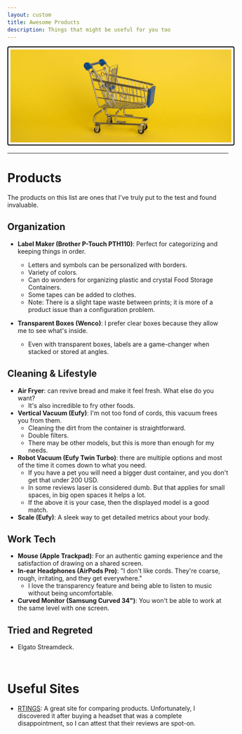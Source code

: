 ```yaml
---
layout: custom
title: Awesome Products
description: Things that might be useful for you too
---
```


<img class="hover-image" src="../images/headers/yellow-shopping-cart.png" alt="headersyellow-shopping-cart" style="border: 2px solid #000; border-radius: 4px; padding: 5px; cursor: pointer;">

---

# Products

The products on this list are ones that I've truly put to the test and found invaluable.

## Organization

- **Label Maker (Brother P-Touch PTH110)**: Perfect for categorizing and keeping things in order.
  - Letters and symbols can be personalized with borders.
  - Variety of colors.
  - Can do wonders for organizing plastic and crystal Food Storage Containers.
  - Some tapes can be added to clothes.
  - Note: There is a slight tape waste between prints; it is more of a product issue than a configuration problem.

- **Transparent Boxes (Wenco)**: I prefer clear boxes because they allow me to see what's inside.
  - Even with transparent boxes, labels are a game-changer when stacked or stored at angles.

## Cleaning & Lifestyle

- **Air Fryer**: can revive bread and make it feel fresh. What else do you want?
  - It's also incredible to fry other foods.
- **Vertical Vacuum (Eufy)**: I'm not too fond of cords, this vacuum frees you from them.
  - Cleaning the dirt from the container is straightforward.
  - Double filters.
  - There may be other models, but this is more than enough for my needs.
- **Robot Vacuum (Eufy Twin Turbo)**: there are multiple options and most of the time it comes down to what you need. 
  - If you have a pet you will need a bigger dust container, and you don't get that under 200 USD.
  - In some reviews laser is considered dumb. But that applies for small spaces, in big open spaces it helps a lot.
  - If the above it is your case, then the displayed model is a good match.
- **Scale (Eufy)**: A sleek way to get detailed metrics about your body.

## Work Tech

- **Mouse (Apple Trackpad)**: For an authentic gaming experience and the satisfaction of drawing on a shared screen.
- **In-ear Headphones (AirPods Pro)**: "I don't like cords. They're coarse, rough, irritating, and they get everywhere."
  - I love the transparency feature and being able to listen to music without being uncomfortable.
- **Curved Monitor (Samsung Curved 34")**: You won't be able to work at the same level with one screen.

## Tried and Regreted

- Elgato Streamdeck.

<br>

# Useful Sites

- [RTINGS](https://www.rtings.com/): A great site for comparing products. Unfortunately, I discovered it after buying a headset that was a complete disappointment, so I can attest that their reviews are spot-on.
